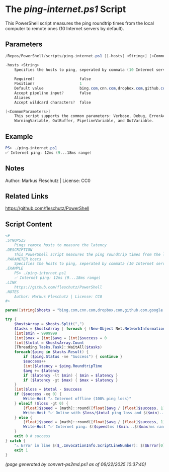 The *ping-internet.ps1* Script
===========================

This PowerShell script measures the ping roundtrip times from the local computer to remote ones (10 Internet servers by default).

Parameters
----------
```powershell
/Repos/PowerShell/scripts/ping-internet.ps1 [[-hosts] <String>] [<CommonParameters>]

-hosts <String>
    Specifies the hosts to ping, seperated by commata (10 Internet servers by default)
    
    Required?                    false
    Position?                    1
    Default value                bing.com,cnn.com,dropbox.com,github.com,google.com,ibm.com,live.com,meta.com,x.com,youtube.com
    Accept pipeline input?       false
    Aliases                      
    Accept wildcard characters?  false

[<CommonParameters>]
    This script supports the common parameters: Verbose, Debug, ErrorAction, ErrorVariable, WarningAction, 
    WarningVariable, OutBuffer, PipelineVariable, and OutVariable.
```

Example
-------
```powershell
PS> ./ping-internet.ps1
✅ Internet ping: 12ms (9...18ms range)

```

Notes
-----
Author: Markus Fleschutz | License: CC0

Related Links
-------------
https://github.com/fleschutz/PowerShell

Script Content
--------------
```powershell
<#
.SYNOPSIS
	Pings remote hosts to measure the latency 
.DESCRIPTION
	This PowerShell script measures the ping roundtrip times from the local computer to remote ones (10 Internet servers by default).
.PARAMETER hosts
	Specifies the hosts to ping, seperated by commata (10 Internet servers by default)
.EXAMPLE
	PS> ./ping-internet.ps1
	✅ Internet ping: 12ms (9...18ms range)
.LINK
	https://github.com/fleschutz/PowerShell
.NOTES
	Author: Markus Fleschutz | License: CC0
#>

param([string]$hosts = "bing.com,cnn.com,dropbox.com,github.com,google.com,ibm.com,live.com,meta.com,x.com,youtube.com")

try {
	$hostsArray = $hosts.Split(",")
	$tasks = $hostsArray | foreach { (New-Object Net.NetworkInformation.Ping).SendPingAsync($_,1000) }
	[int]$min = 9999999
	[int]$max = [int]$avg = [int]$success = 0
	[int]$total = $hostsArray.Count
	[Threading.Tasks.Task]::WaitAll($tasks)
	foreach($ping in $tasks.Result) {
		if ($ping.Status -ne "Success") { continue }
		$success++
		[int]$latency = $ping.RoundtripTime
		$avg += $latency
		if ($latency -lt $min) { $min = $latency }
		if ($latency -gt $max) { $max = $latency }
	}
	[int]$loss = $total - $success
	if ($success -eq 0) {
		Write-Host "⚠️ Internet offline (100% ping loss)"
	} elseif ($loss -gt 0) {
		[float]$speed = [math]::round([float]$avg / [float]$success, 1)
		Write-Host "✅ Online with $loss/$total ping loss and $($min)...$($max)ms latency - $($speed)ms average"
	} else {
		[float]$speed = [math]::round([float]$avg / [float]$success, 1)
		Write-Host "✅ Internet ping: $($speed)ms ($min...$($max)ms range)"
	}
	exit 0 # success
} catch {
	"⚠️ Error in line $($_.InvocationInfo.ScriptLineNumber): $($Error[0])"
	exit 1
}
```

*(page generated by convert-ps2md.ps1 as of 06/22/2025 10:37:40)*
